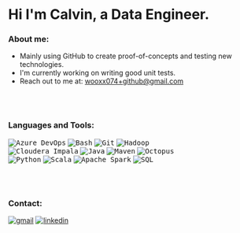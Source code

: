 # Hi I'm Calvin, a Data Engineer.

### About me:
- Mainly using GitHub to create proof-of-concepts and testing new technologies.
- I'm currently working on writing good unit tests.
- Reach out to me at: wooxx074+github@gmail.com

</br>
</br>

### Languages and Tools:
<kbd>![Azure DevOps](https://user-images.githubusercontent.com/14337705/125177980-fe770b00-e1a5-11eb-86c5-d4b099b9000d.png)</kbd>
<kbd>![Bash](https://user-images.githubusercontent.com/14337705/125178159-bf49b980-e1a7-11eb-8426-8a6dd1186b52.png)</kbd>
<kbd>![Git](https://user-images.githubusercontent.com/14337705/125174285-cd88dd00-e189-11eb-8528-b49b47caf506.png)</kbd>
<kbd>![Hadoop](https://user-images.githubusercontent.com/14337705/125174342-6ae41100-e18a-11eb-9528-44d16a52a989.png)</kbd>
</br>
<kbd>![Cloudera Impala](https://user-images.githubusercontent.com/14337705/125177807-73494580-e1a4-11eb-8ee0-13fbe34b4169.png)</kbd>
<kbd>![Java](https://user-images.githubusercontent.com/14337705/125169350-5d6d5d80-e16f-11eb-97d2-0b8f210920ce.png)</kbd>
<kbd>![Maven](https://user-images.githubusercontent.com/14337705/125173731-48e88f80-e186-11eb-912b-46a6c6cbb2f5.png)</kbd>
<kbd>![Octopus](https://user-images.githubusercontent.com/14337705/125178107-3af73680-e1a7-11eb-8d71-383eeee2a9d6.png)</kbd>
</br>
<kbd>![Python](https://user-images.githubusercontent.com/14337705/125173712-34a49280-e186-11eb-84df-79040ec39d21.png)</kbd>
<kbd>![Scala](https://user-images.githubusercontent.com/14337705/125173817-cd3b1280-e186-11eb-87ac-ff13f9390c63.png)</kbd>
<kbd>![Apache Spark](https://user-images.githubusercontent.com/14337705/125174089-80583b80-e188-11eb-9ff6-62fe1e4b4d70.png)</kbd>
<kbd>![SQL](https://user-images.githubusercontent.com/14337705/125174019-fc05b880-e187-11eb-9f3b-4f9b927bb9c7.png)</kbd>

</br>
</br>

### Contact: 

[![gmail](https://img.shields.io/badge/Gmail-D14836?style=for-the-badge&logo=gmail&logoColor=white)](mailto:wooxx074+github@gmail.com) 
[![linkedin](https://img.shields.io/badge/LinkedIn-0077B5?style=for-the-badge&logo=linkedin&logoColor=white)](https://www.linkedin.com/in/calvinwoomn/) 
